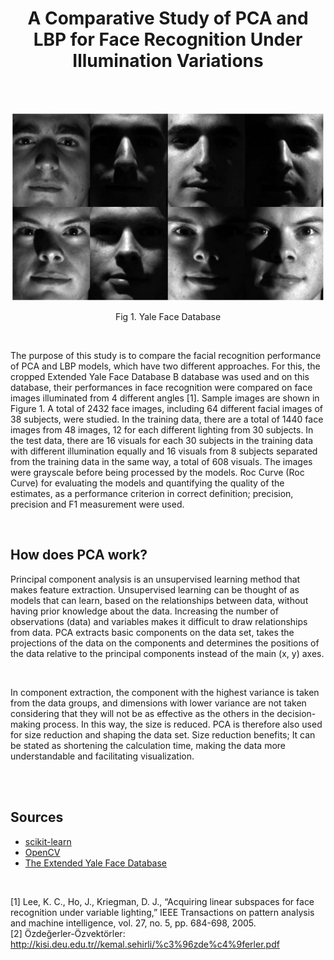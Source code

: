 <h1 align="center"> A Comparative Study of PCA and LBP for Face Recognition Under Illumination Variations </h1>

<br/>
<br/>
<p align="center">
  <img width="500"  src="images/yale-face-1.png">
</p>

<p align="center">Fig 1. Yale Face Database</p>
<br/>

<div class='text-justify'><p>
The purpose of this study is to compare the facial recognition performance of PCA and LBP models, which have two different approaches. For this, the cropped Extended Yale Face Database B database was used and on this database, their performances in face recognition were compared on face images illuminated from 4 different angles [1]. Sample images are shown in Figure 1. A total of 2432 face images, including 64 different facial images of 38 subjects, were studied. In the training data, there are a total of 1440 face images from 48 images, 12 for each different lighting from 30 subjects. In the test data, there are 16 visuals for each 30 subjects in the training data with different illumination equally and 16 visuals from 8 subjects separated from the training data in the same way, a total of 608 visuals. The images were grayscale before being processed by the models. Roc Curve (Roc Curve) for evaluating the models and quantifying the quality of the estimates, as a performance criterion in correct definition; precision, precision and F1 measurement were used.
</p></div><br/>

<h2>How does PCA work?</h2>
<p>
  Principal component analysis is an unsupervised learning method that makes feature extraction. Unsupervised learning can be thought of as models that can learn, based on the relationships between data, without having prior knowledge about the data. Increasing the number of observations (data) and variables makes it difficult to draw relationships from data. PCA extracts basic components on the data set, takes the projections of the data on the components and determines the positions of the data relative to the principal components instead of the main (x, y) axes.</p><br/>
<p>
In component extraction, the component with the highest variance is taken from the data groups, and dimensions with lower variance are not taken considering that they will not be as effective as the others in the decision-making process. In this way, the size is reduced. PCA is therefore also used for size reduction and shaping the data set. Size reduction benefits; It can be stated as shortening the calculation time, making the data more understandable and facilitating visualization.
</p>


<br/><br/>
<h2>Sources</h2>
<ul>
  <li><a href="https://scikit-learn.org/">scikit-learn</a></li>
  <li><a href="https://opencv.org/">OpenCV</a></li>
  <li><a href="http://cvc.cs.yale.edu/cvc/projects/yalefacesB/yalefacesB.html">The Extended Yale Face Database</a></li>
</ul>  

<br/>

[1] Lee, K. C., Ho, J., Kriegman, D. J., “Acquiring linear subspaces for face recognition under variable lighting,” IEEE Transactions on pattern analysis and machine intelligence, vol. 27, no. 5, pp. 684-698, 2005.<br/>
[2] Özdeğerler-Özvektörler: http://kisi.deu.edu.tr//kemal.sehirli/%c3%96zde%c4%9ferler.pdf


